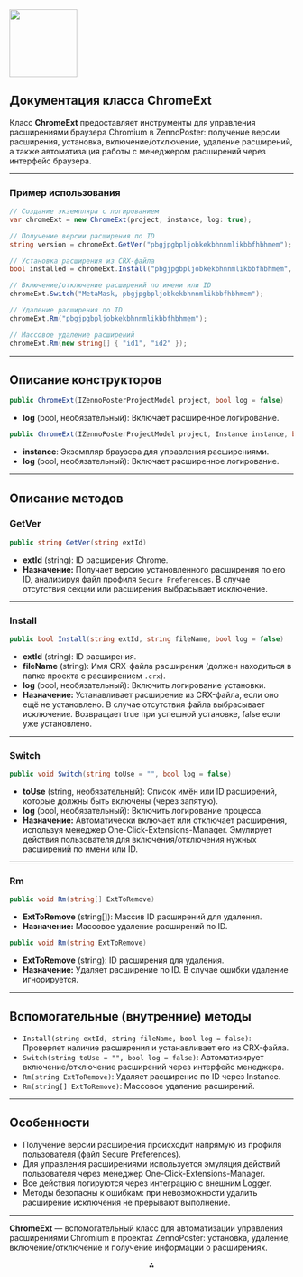 <img src="https://r2cdn.perplexity.ai/pplx-full-logo-primary-dark%402x.png" class="logo" width="120"/>

## Документация класса ChromeExt

Класс **ChromeExt** предоставляет инструменты для управления расширениями браузера Chromium в ZennoPoster: получение версии расширения, установка, включение/отключение, удаление расширений, а также автоматизация работы с менеджером расширений через интерфейс браузера.

---

### Пример использования

```csharp
// Создание экземпляра с логированием
var chromeExt = new ChromeExt(project, instance, log: true);

// Получение версии расширения по ID
string version = chromeExt.GetVer("pbgjpgbpljobkekbhnnmlikbbfhbhmem");

// Установка расширения из CRX-файла
bool installed = chromeExt.Install("pbgjpgbpljobkekbhnnmlikbbfhbhmem", "One-Click-Extensions-Manager.crx");

// Включение/отключение расширений по имени или ID
chromeExt.Switch("MetaMask, pbgjpgbpljobkekbhnnmlikbbfhbhmem");

// Удаление расширения по ID
chromeExt.Rm("pbgjpgbpljobkekbhnnmlikbbfhbhmem");

// Массовое удаление расширений
chromeExt.Rm(new string[] { "id1", "id2" });
```


---

## Описание конструкторов

```csharp
public ChromeExt(IZennoPosterProjectModel project, bool log = false)
```

- **log** (bool, необязательный): Включает расширенное логирование.

```csharp
public ChromeExt(IZennoPosterProjectModel project, Instance instance, bool log = false)
```

- **instance**: Экземпляр браузера для управления расширениями.
- **log** (bool, необязательный): Включает расширенное логирование.

---

## Описание методов

### GetVer

```csharp
public string GetVer(string extId)
```

- **extId** (string): ID расширения Chrome.
- **Назначение:**
Получает версию установленного расширения по его ID, анализируя файл профиля `Secure Preferences`.
В случае отсутствия секции или расширения выбрасывает исключение.

---

### Install

```csharp
public bool Install(string extId, string fileName, bool log = false)
```

- **extId** (string): ID расширения.
- **fileName** (string): Имя CRX-файла расширения (должен находиться в папке проекта с расширением `.crx`).
- **log** (bool, необязательный): Включить логирование установки.
- **Назначение:**
Устанавливает расширение из CRX-файла, если оно ещё не установлено.
В случае отсутствия файла выбрасывает исключение.
Возвращает true при успешной установке, false если уже установлено.

---

### Switch

```csharp
public void Switch(string toUse = "", bool log = false)
```

- **toUse** (string, необязательный): Список имён или ID расширений, которые должны быть включены (через запятую).
- **log** (bool, необязательный): Включить логирование процесса.
- **Назначение:**
Автоматически включает или отключает расширения, используя менеджер One-Click-Extensions-Manager.
Эмулирует действия пользователя для включения/отключения нужных расширений по имени или ID.

---

### Rm

```csharp
public void Rm(string[] ExtToRemove)
```

- **ExtToRemove** (string[]): Массив ID расширений для удаления.
- **Назначение:**
Массовое удаление расширений по ID.

```csharp
public void Rm(string ExtToRemove)
```

- **ExtToRemove** (string): ID расширения для удаления.
- **Назначение:**
Удаляет расширение по ID. В случае ошибки удаление игнорируется.

---

## Вспомогательные (внутренние) методы

- `Install(string extId, string fileName, bool log = false)`: Проверяет наличие расширения и устанавливает его из CRX-файла.
- `Switch(string toUse = "", bool log = false)`: Автоматизирует включение/отключение расширений через интерфейс менеджера.
- `Rm(string ExtToRemove)`: Удаляет расширение по ID через Instance.
- `Rm(string[] ExtToRemove)`: Массовое удаление расширений.

---

## Особенности

- Получение версии расширения происходит напрямую из профиля пользователя (файл Secure Preferences).
- Для управления расширениями используется эмуляция действий пользователя через менеджер One-Click-Extensions-Manager.
- Все действия логируются через интеграцию с внешним Logger.
- Методы безопасны к ошибкам: при невозможности удалить расширение исключения не прерывают выполнение.

---

**ChromeExt** — вспомогательный класс для автоматизации управления расширениями Chromium в проектах ZennoPoster: установка, удаление, включение/отключение и получение информации о расширениях.

<div style="text-align: center">⁂</div>

[^1]: ChromeExt.cs

